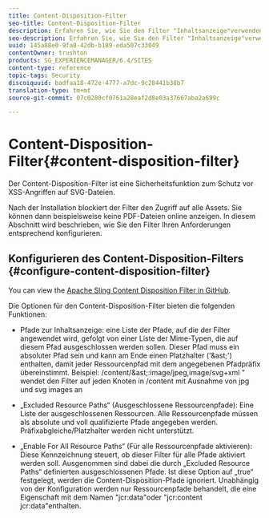 ```yaml
---
title: Content-Disposition-Filter
seo-title: Content-Disposition-Filter
description: Erfahren Sie, wie Sie den Filter "Inhaltsanzeige"verwenden, um XSS-Angriffe zu verhindern.
seo-description: Erfahren Sie, wie Sie den Filter "Inhaltsanzeige"verwenden, um XSS-Angriffe zu verhindern.
uuid: 145a88e0-9fa8-42db-b189-eda507c33049
contentOwner: trushton
products: SG_EXPERIENCEMANAGER/6.4/SITES
content-type: reference
topic-tags: Security
discoiquuid: badfaa18-472e-4777-a7dc-9c28441b38b7
translation-type: tm+mt
source-git-commit: 07c0280cf0761a28eaf2d8e03a37667aba2a699c

---
```



# Content-Disposition-Filter{#content-disposition-filter}

Der Content-Disposition-Filter ist eine Sicherheitsfunktion zum Schutz vor XSS-Angriffen auf SVG-Dateien.

Nach der Installation blockiert der Filter den Zugriff auf alle Assets. Sie können dann beispielsweise keine PDF-Dateien online anzeigen. In diesem Abschnitt wird beschrieben, wie Sie den Filter Ihren Anforderungen entsprechend konfigurieren.

## Konfigurieren des Content-Disposition-Filters {#configure-content-disposition-filter}

You can view the [Apache Sling Content Disposition Filter in GitHub](https://github.com/apache/sling-org-apache-sling-security/blob/master/src/main/java/org/apache/sling/security/impl/ContentDispositionFilterConfiguration.java).

Die Optionen für den Content-Disposition-Filter bieten die folgenden Funktionen:

* Pfade zur Inhaltsanzeige: eine Liste der Pfade, auf die der Filter angewendet wird, gefolgt von einer Liste der Mime-Typen, die auf diesem Pfad ausgeschlossen werden sollen. Dieser Pfad muss ein absoluter Pfad sein und kann am Ende einen Platzhalter (&#39;&amp;ast;&#39;) enthalten, damit jeder Ressourcenpfad mit dem angegebenen Pfadpräfix übereinstimmt. Beispiel: /content/&amp;ast;:image/jpeg,image/svg+xml &quot; wendet den Filter auf jeden Knoten in /content mit Ausnahme von jpg und svg images an

* „Excluded Resource Paths“ (Ausgeschlossene Ressourcenpfade): Eine Liste der ausgeschlossenen Ressourcen. Alle Ressourcenpfade müssen als absolute und voll qualifizierte Pfade angegeben werden. Präfixabgleiche/Platzhalter werden nicht unterstützt.

* „Enable For All Resource Paths“ (Für alle Ressourcenpfade aktivieren): Diese Kennzeichnung steuert, ob dieser Filter für alle Pfade aktiviert werden soll. Ausgenommen sind dabei die durch „Excluded Resource Paths“ definierten ausgeschlossenen Pfade. Ist diese Option auf „true“ festgelegt, werden die Content-Disposition-Pfade ignoriert. Unabhängig von der Konfiguration werden nur Ressourcenpfade behandelt, die eine Eigenschaft mit dem Namen &quot;jcr:data&quot;oder &quot;jcr:content jcr:data&quot;enthalten.

